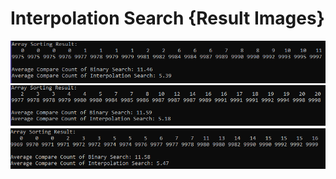 # Interpolation Search {Result Images}
![](./16-interpolationSearch1.png)
![](./16-interpolationSearch2.png)
![](./16-interpolationSearch3.png)
